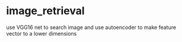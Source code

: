 # image_retrieval
use VGG16 net to search image and use autoencoder to make feature vector to a lower dimensions
